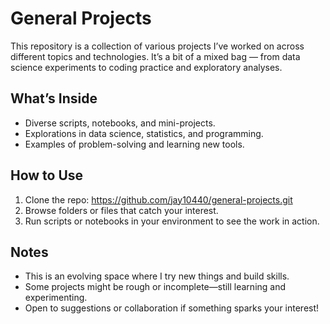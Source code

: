 # General Projects

This repository is a collection of various projects I’ve worked on across different topics and technologies. It’s a bit of a mixed bag — from data science experiments to coding practice and exploratory analyses.

## What’s Inside

- Diverse scripts, notebooks, and mini-projects.
- Explorations in data science, statistics, and programming.
- Examples of problem-solving and learning new tools.

## How to Use

1. Clone the repo: https://github.com/jay10440/general-projects.git
2. Browse folders or files that catch your interest.
3. Run scripts or notebooks in your environment to see the work in action.

## Notes

- This is an evolving space where I try new things and build skills.
- Some projects might be rough or incomplete—still learning and experimenting.
- Open to suggestions or collaboration if something sparks your interest!
